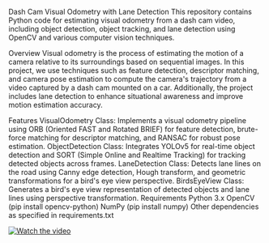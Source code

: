 Dash Cam Visual Odometry with Lane Detection
This repository contains Python code for estimating visual odometry from a dash cam video, including object detection, object tracking, and lane detection using OpenCV and various computer vision techniques.

Overview
Visual odometry is the process of estimating the motion of a camera relative to its surroundings based on sequential images. In this project, we use techniques such as feature detection, descriptor matching, and camera pose estimation to compute the camera's trajectory from a video captured by a dash cam mounted on a car. Additionally, the project includes lane detection to enhance situational awareness and improve motion estimation accuracy.

Features
VisualOdometry Class: Implements a visual odometry pipeline using ORB (Oriented FAST and Rotated BRIEF) for feature detection, brute-force matching for descriptor matching, and RANSAC for robust pose estimation.
ObjectDetection Class: Integrates YOLOv5 for real-time object detection and SORT (Simple Online and Realtime Tracking) for tracking detected objects across frames.
LaneDetection Class: Detects lane lines on the road using Canny edge detection, Hough transform, and geometric transformations for a bird's eye view perspective.
BirdsEyeView Class: Generates a bird's eye view representation of detected objects and lane lines using perspective transformation.
Requirements
Python 3.x
OpenCV (pip install opencv-python)
NumPy (pip install numpy)
Other dependencies as specified in requirements.txt

[![Watch the video](https://img.youtube.com/vi/QVjUtX0UvVM/maxresdefault.jpg)](https://youtu.be/QVjUtX0UvVM)